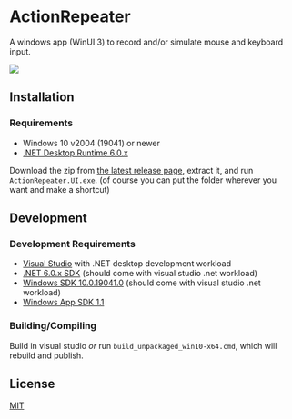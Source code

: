 # ActionRepeater

A windows app (WinUI 3) to record and/or simulate mouse and keyboard input.

![](https://github.com/cyberrex5/ActionRepeater/blob/3c4b8e8dde3831279e6bbf17618fc93230b83e4e/screenshots/0.0.1-alpha_0.png?raw=true)

## Installation

### Requirements

 - Windows 10 v2004 (19041) or newer
 - [.NET Desktop Runtime 6.0.x](https://dotnet.microsoft.com/en-us/download/dotnet/6.0)

Download the zip from [the latest release page](https://github.com/cyberrex5/ActionRepeater/releases/latest), extract it, and run `ActionRepeater.UI.exe`. (of course you can put the folder wherever you want and make a shortcut)

## Development

### Development Requirements

 - [Visual Studio](https://visualstudio.microsoft.com/downloads/) with .NET desktop development workload
 - [.NET 6.0.x SDK](https://dotnet.microsoft.com/en-us/download/dotnet/6.0) (should come with visual studio .net workload)
 - [Windows SDK 10.0.19041.0](https://developer.microsoft.com/en-us/windows/downloads/sdk-archive/) (should come with visual studio .net workload)
 - [Windows App SDK 1.1](https://docs.microsoft.com/en-us/windows/apps/windows-app-sdk/downloads)

### Building/Compiling

Build in visual studio *or* run `build_unpackaged_win10-x64.cmd`, which will rebuild and publish.

## License

[MIT](https://github.com/cyberrex5/ActionRepeater/blob/main/LICENSE)

